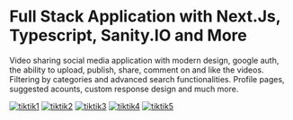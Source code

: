 # Full Stack Application with Next.Js, Typescript, Sanity.IO and More

Video sharing social media application with modern design, google auth, the ability to upload, publish, share, comment on and like the videos. Filtering by categories and advanced search functionalities. Profile pages, suggested acounts, custom response design and much more.

<a href="https://ibb.co/xSkKfrd"><img src="https://i.ibb.co/5W0XnJw/tiktik1.jpg" alt="tiktik1" border="0"></a>
<a href="https://ibb.co/3SnCfDk"><img src="https://i.ibb.co/wpfzJ9Y/tiktik2.jpg" alt="tiktik2" border="0"></a>
<a href="https://ibb.co/0yPrkDX"><img src="https://i.ibb.co/yFLqDfR/tiktik3.jpg" alt="tiktik3" border="0"></a>
<a href="https://ibb.co/zr7qCDj"><img src="https://i.ibb.co/W6Pm7jq/tiktik4.jpg" alt="tiktik4" border="0"></a>
<a href="https://ibb.co/ZHZ1n4W"><img src="https://i.ibb.co/s5BJ0xy/tiktik5.jpg" alt="tiktik5" border="0"></a>

